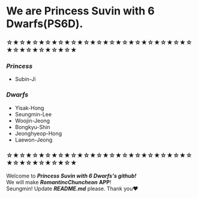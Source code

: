 # **We are Princess Suvin with 6 Dwarfs(PS6D).**
### ☆★☆★☆★☆★☆★☆★☆★☆★☆★☆★☆★☆★☆★☆★☆★☆★☆★☆★☆★☆★
### ***Princess*** 
- Subin-Ji
### ***Dwarfs*** 
- Yisak-Hong
- Seungmin-Lee
- Woojin-Jeong
- Bongkyu-Shin
- Jeonghyeop-Hong
- Laewon-Jeong

### ☆★☆★☆★☆★☆★☆★☆★☆★☆★☆★☆★☆★☆★☆★☆★☆★☆★☆★☆★☆★
Welcome to ***Princess Suvin with 6 Dwarfs's github!***
<br>
We will make ***RomantincChuncheon*** **APP**!
<br>
Seungmin! Update ***README.md*** please. Thank you❤
<br>
